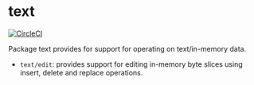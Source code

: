 # text

[![CircleCI](https://circleci.com/gh/cloudengio/go.pkgs.svg?style=svg)](https://circleci.com/gh/cloudengio/go.pkgs)

Package text provides for support for operating on text/in-memory data.

- `text/edit`: provides support for editing in-memory byte slices using
insert, delete and replace operations.

